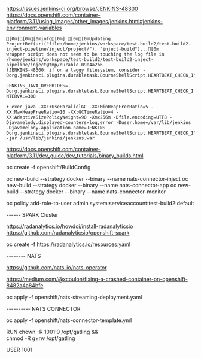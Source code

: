 https://issues.jenkins-ci.org/browse/JENKINS-48300
https://docs.openshift.com/container-platform/3.11/using_images/other_images/jenkins.html#jenkins-environment-variables

```
[0m[[0m[0minfo[0m] [0m[0mUpdating ProjectRef(uri("file:/home/jenkins/workspace/test-build2/test-build2-inject-pipeline/inject/project/"), "inject-build")...[0m
wrapper script does not seem to be touching the log file in /home/jenkins/workspace/test-build2/test-build2-inject-pipeline/inject@tmp/durable-09e4a2b6
(JENKINS-48300: if on a laggy filesystem, consider -Dorg.jenkinsci.plugins.durabletask.BourneShellScript.HEARTBEAT_CHECK_INTERVAL=300)
```

`JENKINS_JAVA_OVERRIDES=-Dorg.jenkinsci.plugins.durabletask.BourneShellScript.HEARTBEAT_CHECK_INTERVAL=300`

```
+ exec java -XX:+UseParallelGC -XX:MinHeapFreeRatio=5 -XX:MaxHeapFreeRatio=10 -XX:GCTimeRatio=4 -XX:AdaptiveSizePolicyWeight=90 -Xmx256m -Dfile.encoding=UTF8 -Djavamelody.displayed-counters=log,error -Duser.home=/var/lib/jenkins -Djavamelody.application-name=JENKINS -Dorg.jenkinsci.plugins.durabletask.BourneShellScript.HEARTBEAT_CHECK_INTERVAL=300 -jar /usr/lib/jenkins/jenkins.war
```

https://docs.openshift.com/container-platform/3.11/dev_guide/dev_tutorials/binary_builds.html

oc create -f openshift/BuildConfig

oc new-build --strategy docker --binary --name nats-connector-inject
oc new-build --strategy docker --binary --name nats-connector-app
oc new-build --strategy docker --binary --name nats-connector-monitor

oc policy add-role-to-user admin system:serviceaccount:test-build2:default


------ SPARK Cluster

https://radanalytics.io/howdoi/install-radanalyticsio
https://github.com/radanalyticsio/openshift-spark

oc create -f https://radanalytics.io/resources.yaml

-------- NATS

https://github.com/nats-io/nats-operator

https://medium.com/@xcoulon/fixing-a-crashed-container-on-openshift-8482a4a84bfe

oc apply -f openshift/nats-streaming-deployment.yaml

---------- NATS CONNECTOR

oc apply -f openshift/nats-connector-template.yml


RUN chown -R 1001:0 /opt/gatling && \
    chmod -R g+rw /opt/gatling

USER 1001
